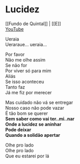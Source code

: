 # Lucidez
[[Fundo de Quintal]] | [[E]]  
[YouTube](https://youtu.be/Mj5N9xZ8mAk)

Ueraia  
Ueraraue... ueraia...

Por favor   
Não me olhe assim  
Se não for  
Por viver só para mim  
Aliás   
Se isso aconteceu  
Tanto faz  
Já me fiz por merecer

Mas cuidado não vá se entregar  
Nosso caso não pode vazar  
É tão bom se querer  
**Sem saber como vai ter..mi..nar  
Onde a lucidez se aninhar  
Pode deixar  
Quando a solidão apertar**

Olhe pro lado  
Olhe pro lado  
Que eu estarei por lá
